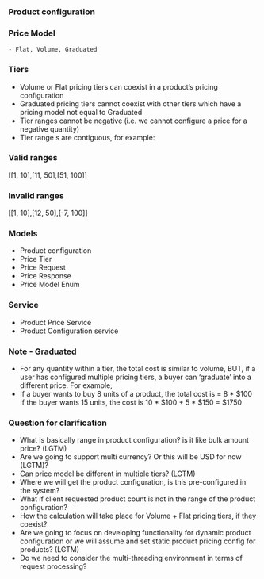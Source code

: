 ### Product configuration

### Price Model

    - Flat, Volume, Graduated

### Tiers

* Volume or Flat pricing tiers can coexist in a product’s pricing configuration
* Graduated pricing tiers cannot coexist with other tiers which have a pricing model not equal to Graduated
* Tier ranges cannot be negative (i.e. we cannot configure a price for a negative quantity)
* Tier range s are contiguous, for example:

### Valid ranges

[[1, 10],[11, 50],[51, 100]]

### Invalid ranges

[[1, 10],[12, 50],[-7, 100]]

### Models

* Product configuration
* Price Tier
* Price Request
* Price Response
* Price Model Enum

### Service

* Product Price Service
* Product Configuration service

### Note - Graduated

* For any quantity within a tier, the total cost is similar to volume, BUT, if a user has configured multiple pricing
  tiers, a buyer can ‘graduate’ into a different price. For example,
* If a buyer wants to buy 8 units of a product, the total cost is = 8 * $100
  If the buyer wants 15 units, the cost is 10 * $100 + 5 * $150 = $1750

### Question for clarification

* What is basically range in product configuration? is it like bulk amount price? (LGTM)
* Are we going to support multi currency? Or this will be USD for now (LGTM)?
* Can price model be different in multiple tiers? (LGTM)
* Where we will get the product configuration, is this pre-configured in the system?
* What if client requested product count is not in the range of the product configuration?
* How the calculation will take place for Volume + Flat pricing tiers, if they coexist?
* Are we going to focus on developing functionality for dynamic product configuration or we will assume and set static
  product pricing config for products? (LGTM)
* Do we need to consider the multi-threading environment in terms of request processing?